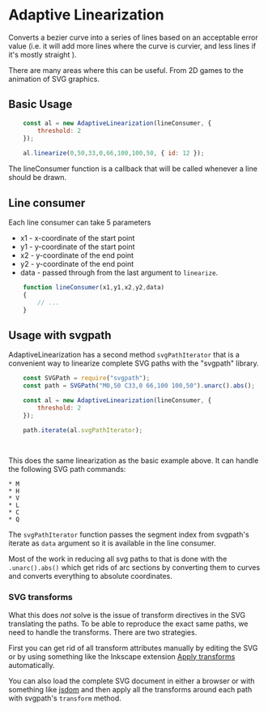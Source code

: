 Adaptive Linearization
======================

Converts a bezier curve into a series of lines based on an acceptable error value (i.e. it will add more lines where the curve is curvier, and less lines if it's mostly straight ).

There are many areas where this can be useful. From 2D games to the animation of SVG graphics.


Basic Usage
-----------

```js
    const al = new AdaptiveLinearization(lineConsumer, {
        threshold: 2
    });
    
    al.linearize(0,50,33,0,66,100,100,50, { id: 12 });

``` 

The lineConsumer function is a callback that will be called whenever a line should be drawn.

Line consumer
-------------

Each line consumer can take 5 parameters

 * x1 - x-coordinate of the start point
 * y1 - y-coordinate of the start point
 * x2 - y-coordinate of the end point
 * y2 - y-coordinate of the end point
 * data - passed through from the last argument to `linearize`.


```js
    function lineConsumer(x1,y1,x2,y2,data)
    {
        // ...
    }
```





Usage with svgpath
------------------

AdaptiveLinearization has a second method `svgPathIterator` that is a convenient way to linearize complete SVG paths 
with the "svgpath" library.


```js
    const SVGPath = require("svgpath");
    const path = SVGPath("M0,50 C33,0 66,100 100,50").unarc().abs();

    const al = new AdaptiveLinearization(lineConsumer, {
        threshold: 2
    });

    path.iterate(al.svgPathIterator);
    
    
```


This does the same linearization as the basic example above. It can handle the following SVG path commands:
    
    * M
    * H
    * V
    * L
    * C
    * Q 
    

The `svgPathIterator` function passes the segment index from svgpath's iterate as `data` argument so it is available
in the line consumer.
    

Most of the work in reducing all svg paths to that is done with the `.unarc().abs()` which get rids of arc sections by
converting them to curves and converts everything to absolute coordinates.

### SVG transforms

What this does *not* solve is the issue of transform directives in the SVG translating the paths. To be able to reproduce
the exact same paths, we need to handle the transforms. There are two strategies.

First you can get rid of all transform attributes manually by editing the SVG or by using something like the Inkscape extension
[Apply transforms](https://github.com/Klowner/inkscape-applytransforms) automatically.

You can also load the complete SVG document in either a browser or with something like [jsdom](https://github.com/tmpvar/jsdom) and
then apply all the transforms around each path with svgpath's `transform` method.
  
